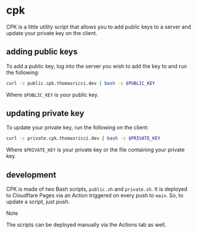 # cpk
CPK is a little utility script that allows you to add public keys to a server and update your private key on the client.

## adding public keys
To add a public key, log into the server you wish to add the key to and run the following:

```bash
curl -s public.cpk.thomasricci.dev | bash -s $PUBLIC_KEY
```

Where `$PUBLIC_KEY` is your public key.

## updating private key
To update your private key, run the following on the client:

```bash
curl -s private.cpk.thomasricci.dev | bash -s $PRIVATE_KEY
```

Where `$PRIVATE_KEY` is your private key or the file containing your private key.

## development
CPK is made of two Bash scripts, `public.sh` and `private.sh`. It is deployed to Cloudflare Pages via an Action triggered on every push to `main`. So, to update a script, just push.

> [!Note]
> The scripts can be deployed manually via the Actions tab as well.